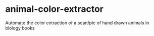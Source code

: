 # animal-color-extractor
Automate the color extraction of a scan/pic of hand drawn animals in biology books
